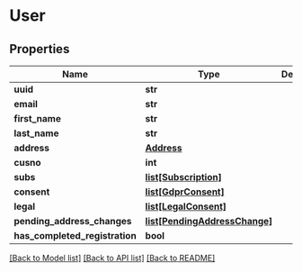 # User

## Properties
Name | Type | Description | Notes
------------ | ------------- | ------------- | -------------
**uuid** | **str** |  | 
**email** | **str** |  | 
**first_name** | **str** |  | [optional] 
**last_name** | **str** |  | [optional] 
**address** | [**Address**](Address.md) |  | [optional] 
**cusno** | **int** |  | 
**subs** | [**list[Subscription]**](Subscription.md) |  | 
**consent** | [**list[GdprConsent]**](GdprConsent.md) |  | 
**legal** | [**list[LegalConsent]**](LegalConsent.md) |  | 
**pending_address_changes** | [**list[PendingAddressChange]**](PendingAddressChange.md) |  | [optional] 
**has_completed_registration** | **bool** |  | 

[[Back to Model list]](../README.md#documentation-for-models) [[Back to API list]](../README.md#documentation-for-api-endpoints) [[Back to README]](../README.md)


